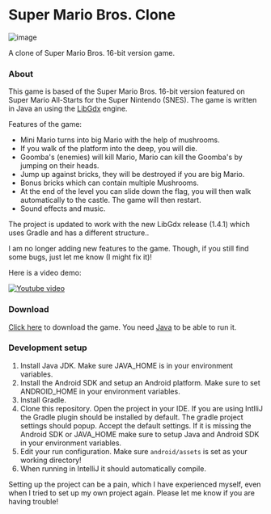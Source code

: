 Super Mario Bros. Clone
==========
![image](logo.png)

A clone of Super Mario Bros. 16-bit version game.

### About
This game is based of the Super Mario Bros. 16-bit version featured on Super Mario All-Starts for the Super Nintendo (SNES). The game is written in Java an using the [LibGdx](http://libgdx.badlogicgames.com/) engine.

Features of the game:
* Mini Mario turns into big Mario with the help of mushrooms.
* If you walk of the platform into the deep, you will die.
* Goomba's (enemies) will kill Mario, Mario can kill the Goomba's by jumping on their heads.
* Jump up against bricks, they will be destroyed if you are big Mario.
* Bonus bricks which can contain multiple Mushrooms.
* At the end of the level you can slide down the flag, you will then walk automatically to the castle. The game will then restart.
* Sound effects and music.

The project is updated to work with the new LibGdx release (1.4.1) which uses Gradle and has a different structure..

I am no longer adding new features to the game. Though, if you still find some bugs, just let me know (I might fix it)!

Here is a video demo:

[![Youtube video](http://img.youtube.com/vi/GxyUYAL4O7I/0.jpg)](http://www.youtube.com/watch?v=GxyUYAL4O7I)

### Download

[Click here](https://github.com/ArjanFrans/mario-game/releases/download/1/mario-game-1.0.jar) to download the game. You need [Java](https://java.com/nl/download/) to be able to run it.

### Development setup

1.  Install Java JDK. Make sure JAVA_HOME is in your environment variables.
2.   Install the Android SDK and setup an Android platform. Make sure to set ANDROID_HOME in your environment variables.
3.  Install Gradle.
3.  Clone this repository. Open the project in your IDE.
If you are using IntlliJ the Gradle plugin should be installed by default. The gradle project settings should popup.
Accept the default settings. If it is missing the Android SDK
 or JAVA_HOME make sure to setup Java and Android SDK in your environment variables.
4. Edit your run configuration. Make sure `android/assets` is set as your working directory!
5. When running in IntelliJ it should automatically compile.

Setting up the project can be a pain, which I have experienced myself, even when I tried to set up my own project again.
Please let me know if you are having trouble!


